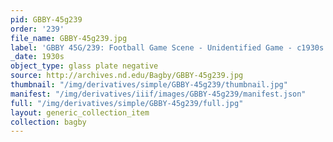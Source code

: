 ```yaml
---
pid: GBBY-45g239
order: '239'
file_name: GBBY-45g239.jpg
label: 'GBBY 45G/239: Football Game Scene - Unidentified Game - c1930s'
_date: 1930s
object_type: glass plate negative
source: http://archives.nd.edu/Bagby/GBBY-45g239.jpg
thumbnail: "/img/derivatives/simple/GBBY-45g239/thumbnail.jpg"
manifest: "/img/derivatives/iiif/images/GBBY-45g239/manifest.json"
full: "/img/derivatives/simple/GBBY-45g239/full.jpg"
layout: generic_collection_item
collection: bagby
---
```

